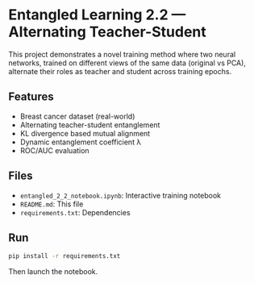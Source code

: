 # Entangled Learning 2.2 — Alternating Teacher-Student

This project demonstrates a novel training method where two neural networks, trained on different views of the same data (original vs PCA), alternate their roles as teacher and student across training epochs.

## Features
- Breast cancer dataset (real-world)
- Alternating teacher-student entanglement
- KL divergence based mutual alignment
- Dynamic entanglement coefficient λ
- ROC/AUC evaluation

## Files
- `entangled_2_2_notebook.ipynb`: Interactive training notebook
- `README.md`: This file
- `requirements.txt`: Dependencies

## Run
```bash
pip install -r requirements.txt
```
Then launch the notebook.

